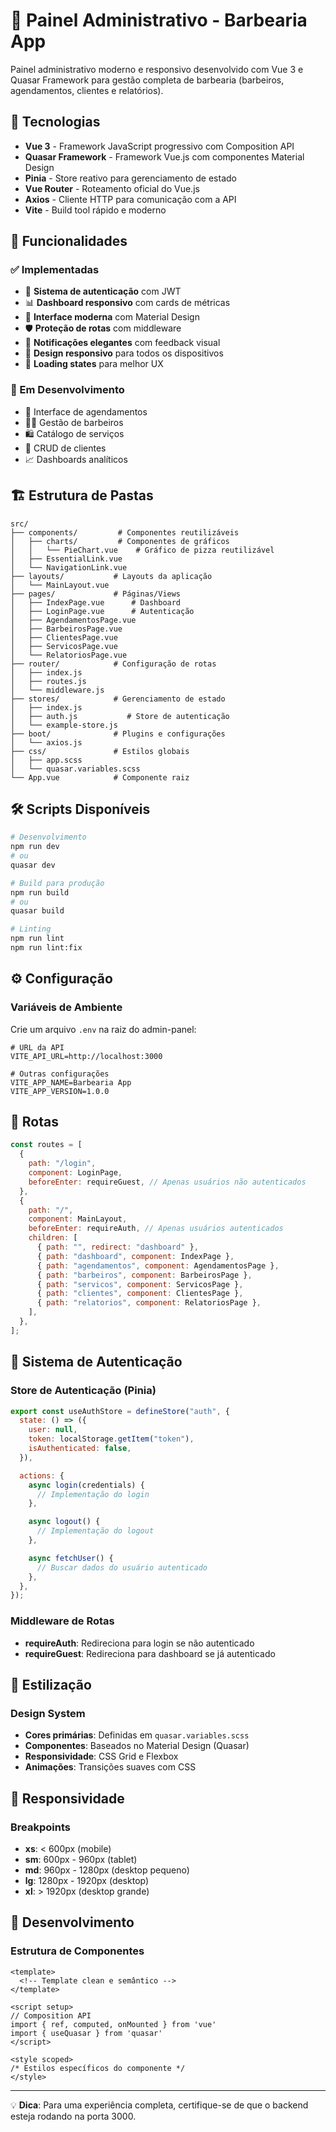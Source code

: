 # 🎨 Painel Administrativo - Barbearia App

Painel administrativo moderno e responsivo desenvolvido com Vue 3 e Quasar Framework 
para gestão completa de barbearia (barbeiros, agendamentos, clientes e relatórios).

## 🚀 Tecnologias

- **Vue 3** - Framework JavaScript progressivo com Composition API
- **Quasar Framework** - Framework Vue.js com componentes Material Design
- **Pinia** - Store reativo para gerenciamento de estado
- **Vue Router** - Roteamento oficial do Vue.js
- **Axios** - Cliente HTTP para comunicação com a API
- **Vite** - Build tool rápido e moderno

## 📱 Funcionalidades

### ✅ Implementadas

- 🔐 **Sistema de autenticação** com JWT
- 📊 **Dashboard responsivo** com cards de métricas
- 🎨 **Interface moderna** com Material Design
- 🛡️ **Proteção de rotas** com middleware
- 💬 **Notificações elegantes** com feedback visual
- 📱 **Design responsivo** para todos os dispositivos
- 🌙 **Loading states** para melhor UX

### 🔄 Em Desenvolvimento

- 📅 Interface de agendamentos
- 👨‍💼 Gestão de barbeiros
- 🛍️ Catálogo de serviços
- 👥 CRUD de clientes
- 📈 Dashboards analíticos

## 🏗️ Estrutura de Pastas

```
src/
├── components/         # Componentes reutilizáveis
│   ├── charts/         # Componentes de gráficos
│   │   └── PieChart.vue    # Gráfico de pizza reutilizável
│   ├── EssentialLink.vue
│   └── NavigationLink.vue
├── layouts/           # Layouts da aplicação
│   └── MainLayout.vue
├── pages/             # Páginas/Views
│   ├── IndexPage.vue      # Dashboard
│   ├── LoginPage.vue      # Autenticação
│   ├── AgendamentosPage.vue
│   ├── BarbeirosPage.vue
│   ├── ClientesPage.vue
│   ├── ServicosPage.vue
│   └── RelatoriosPage.vue
├── router/            # Configuração de rotas
│   ├── index.js
│   ├── routes.js
│   └── middleware.js
├── stores/            # Gerenciamento de estado
│   ├── index.js
│   ├── auth.js           # Store de autenticação
│   └── example-store.js
├── boot/              # Plugins e configurações
│   └── axios.js
├── css/               # Estilos globais
│   ├── app.scss
│   └── quasar.variables.scss
└── App.vue            # Componente raiz
```

## 🛠️ Scripts Disponíveis

```bash
# Desenvolvimento
npm run dev
# ou
quasar dev

# Build para produção
npm run build
# ou
quasar build

# Linting
npm run lint
npm run lint:fix
```

## ⚙️ Configuração

### Variáveis de Ambiente

Crie um arquivo `.env` na raiz do admin-panel:

```env
# URL da API
VITE_API_URL=http://localhost:3000

# Outras configurações
VITE_APP_NAME=Barbearia App
VITE_APP_VERSION=1.0.0
```

## 🎯 Rotas

```javascript
const routes = [
  {
    path: "/login",
    component: LoginPage,
    beforeEnter: requireGuest, // Apenas usuários não autenticados
  },
  {
    path: "/",
    component: MainLayout,
    beforeEnter: requireAuth, // Apenas usuários autenticados
    children: [
      { path: "", redirect: "dashboard" },
      { path: "dashboard", component: IndexPage },
      { path: "agendamentos", component: AgendamentosPage },
      { path: "barbeiros", component: BarbeirosPage },
      { path: "servicos", component: ServicosPage },
      { path: "clientes", component: ClientesPage },
      { path: "relatorios", component: RelatoriosPage },
    ],
  },
];
```

## 🔐 Sistema de Autenticação

### Store de Autenticação (Pinia)

```javascript
export const useAuthStore = defineStore("auth", {
  state: () => ({
    user: null,
    token: localStorage.getItem("token"),
    isAuthenticated: false,
  }),

  actions: {
    async login(credentials) {
      // Implementação do login
    },

    async logout() {
      // Implementação do logout
    },

    async fetchUser() {
      // Buscar dados do usuário autenticado
    },
  },
});
```

### Middleware de Rotas

- **requireAuth**: Redireciona para login se não autenticado
- **requireGuest**: Redireciona para dashboard se já autenticado

## 💅 Estilização

### Design System

- **Cores primárias**: Definidas em `quasar.variables.scss`
- **Componentes**: Baseados no Material Design (Quasar)
- **Responsividade**: CSS Grid e Flexbox
- **Animações**: Transições suaves com CSS

## 📱 Responsividade

### Breakpoints

- **xs**: < 600px (mobile)
- **sm**: 600px - 960px (tablet)
- **md**: 960px - 1280px (desktop pequeno)
- **lg**: 1280px - 1920px (desktop)
- **xl**: > 1920px (desktop grande)

## 🔧 Desenvolvimento

### Estrutura de Componentes

```vue
<template>
  <!-- Template clean e semântico -->
</template>

<script setup>
// Composition API
import { ref, computed, onMounted } from 'vue'
import { useQuasar } from 'quasar'
</script>

<style scoped>
/* Estilos específicos do componente */
</style>
```

---

💡 **Dica**: Para uma experiência completa, certifique-se de que o backend
esteja rodando na porta 3000.
